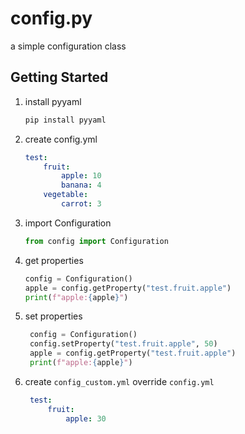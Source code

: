 # config.py

a simple configuration class

## Getting Started

1. install pyyaml

   ```bash
   pip install pyyaml
   ```

2. create config.yml

    ```yaml
    test:
        fruit:
            apple: 10
            banana: 4
        vegetable:
            carrot: 3
    ```

3. import Configuration

    ```python
    from config import Configuration
    ```

4. get properties

    ```python
    config = Configuration()
    apple = config.getProperty("test.fruit.apple")
    print(f"apple:{apple}")
    ```

5. set properties

   ```python
    config = Configuration()
    config.setProperty("test.fruit.apple", 50)
    apple = config.getProperty("test.fruit.apple")
    print(f"apple:{apple}")
   ```

6. create `config_custom.yml` override `config.yml`

   ```yaml
    test:
        fruit:
            apple: 30
   ```
